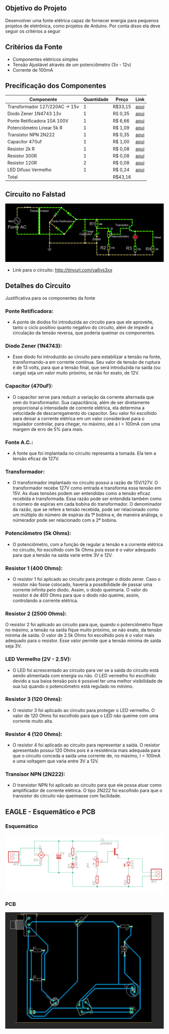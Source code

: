 ## Objetivo do Projeto
Desenvolver uma fonte elétrica capaz de fornecer energia para pequenos projetos de eletrônica, como projetos de Arduino.
Por conta disso ela deve seguir os critérios a seguir

## Critérios da Fonte
- Componentes elétricos simples
- Tensão Ajustável através de um potenciômetro (3v - 12v)
- Corrente de 100mA

## Precificação dos Componentes
| Componente                      | Quantidade | Preço   | Link                                                                            |
|---------------------------------|------------|---------|---------------------------------------------------------------------------------|
| Transformador 127/220AC -> 15v  | 1          | R$33,15 | [aqui](https://www.baudaeletronica.com.br/transformador-trafo-1a-15v-15v.html)  |
| Diodo Zener 1N4743 13v          | 1          | RS 0,35 | [aqui](https://www.mamuteeletronica.com.br/diodo-zener-1n4743-13v-1w-do-41)     |
| Ponte Retificadora 10A 100V     | 1          | R$ 6,66 | [aqui](https://www.casadoresistor.com.br/ponte-retificadora-10a-1000v-zcdp0003-p4727)                    |
| Potenciômetro Linear 5k R       | 1          | R$ 1,09 | [aqui](https://www.baudaeletronica.com.br/potenciometro-linear-de-5k-5000.html) |
| Transistor NPN 2N222            | 1          | R$ 0,35 | [aqui](https://www.autocorerobotica.com.br/2n222-transistor-npn)                |
| Capacitor 470uf                 | 1          | R$ 1,00 | [aqui](https://www.tecnotronics.com.br/capacitor-eletrolitico-470uf-25v.html)   |
| Resistor 2k R                   | 1          | R$ 0,08 | [aqui](https://www.baudaeletronica.com.br/resistor-2k-5-1-4w.html)              |
| Resistor 300R                   | 1          | R$ 0,08 | [aqui](https://www.baudaeletronica.com.br/resistor-300r-5-1-4w.html)            |
| Resistor 120R                   | 2          | R$ 0,08 | [aqui](https://www.baudaeletronica.com.br/resistor-120r-5-1-4w.html)            |
| LED Difuso Vermelho             | 1          | R$ 0,24 | [aqui](https://www.baudaeletronica.com.br/led-difuso-5mm-vermelho.html)         |
| Total                           |            | R$43,16 |                                                                                 |
## Circuito no Falstad
![Circuito Falstad](./circuitoFonte-falstad.png)
- Link para o circuito: http://tinyurl.com/ya6ys3xx

## Detalhes do Circuito
Justificativa para os componentes da fonte

### Ponte Retificadora:
- A ponte de diodos foi introduzida ao circuito para que ele aproveite, tanto o ciclo positivo quanto negativo do circuito, além de impedir a circulação da tensão reversa, que poderia queimar os componentes.

### Diodo Zener (1N4743):
- Esse diodo foi introduzido ao circuito para estabilizar a tensão na fonte, transformando-a em corrente contínua. Seu valor de tensão de ruptura é de 13 volts, para que a tensão final, que será introduzida na saída (ou carga) seja um valor muito próximo, se não for exato, de 12V.

### Capacitor (470uF):
-  O capacitor serve para reduzir a variação da corrente alternada que vem do transformador. Sua capacitância, além de ser diretamente proporcional a intensidade de corrente elétrica, ela determina a velocidade de descarregamento do capacitor. Seu valor foi escolhido para deixar a corrente elétrica em um valor considerável para o regulador controlar, para chegar, no máximo, até a I = 100mA com uma margem de erro de 5% para mais.

### Fonte A.C.: 
- A fonte que foi implantada no circuito representa a tomada. Ela tem a tensão eficaz de 127V.

### Transformador: 
- O transformador implantado no circuito possui a razão de 15V/127V. O transformador recebe 127V como entrada e transforma essa tensão em 15V. As duas tensões podem ser entendidas como a tensão eficaz recebida e transformada. Essa razão pode ser entendida também como o número de espiras em cada bobina do transformador. O denominador da razão, que se refere a tensão recebida, pode ser relacionado como um múltiplo do número de espiras da 1ª bobina e, de maneira análoga, o númerador pode ser relacionado com a 2ª bobina.

### Potenciômetro (5k Ohms): 
- O potenciômetro, com a função de regular a tensão e a corrente elétrica no circuito, foi escolhido com 5k Ohms pois esse é o valor adequado para que a tensão na saída varie entre 3V e 12V.

### Resistor 1 (400 Ohms): 
- O resistor 1 foi aplicado ao circuito para proteger o diodo zener. Caso o resistor não fosse colocado, haveria a possibilidade de passar uma corrente infinita pelo diodo. Assim, o diodo queimaria. O valor do resistor é de 400 Ohms para que o diodo não queime, assim, controlando a corrente elétrica.

### Resistor 2 (2500 Ohms): 
O resistor 2 foi aplicado ao circuito para que, quando o potenciômetro fique no máximo, a tensão na saída fique muito próximo, se não exato, da tensão mínima de saída. O valor de 2.5k Ohms foi escolhido pois é o valor mais adequado para o resistor. Esse valor permite que a tensão minima de saída seja 3V.

### LED Vermelho (2V - 2.5V): 
- O LED foi acrescentado ao circuito para ver se a saída do circuito está sendo alimentada com energia ou não. O LED vermelho foi escolhido devido a sua baixa tensão pois é possivel ter uma melhor visibilidade de sua luz quando o potenciômetro está regulado no mínimo.

### Resistor 3 (120 Ohms): 
- O resistor 3 foi aplicado ao circuito para proteger o LED vermelho. O valor de 120 Ohms foi escolhido para que o LED não queime com uma corrente muito alta.

### Resistor 4 (120 Ohms): 
- O resistor 4 foi aplicado ao circuito para representar a saída. O resistor apresentado possui 120 Ohms pois é a resistência mais adequada para que o circuito conceda a saída uma corrente de, no máximo, I = 100mA e uma voltagem que varia entre 3V a 12V.

### Transisor NPN (2N222): 
- O transistor NPN foi aplicado ao circuito para que ele possa atuar como amplificador de corrente elétrica. O tipo 2N222 foi escolhido para que o transistor do circuito não queimasse com facilidade.
 
## EAGLE - Esquemâtico e PCB
### Esquemático
![Esquemático](./esquematico-Eagle.png)

### PCB
![PCB](./pcb-Eagle.png)
